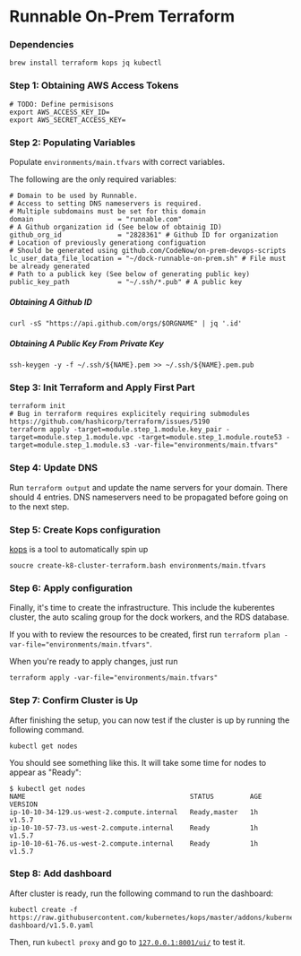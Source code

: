 # Runnable On-Prem Terraform

### Dependencies

```
brew install terraform kops jq kubectl
```

### Step 1: Obtaining AWS Access Tokens

```
# TODO: Define permisisons
export AWS_ACCESS_KEY_ID=
export AWS_SECRET_ACCESS_KEY=
```

### Step 2: Populating Variables

Populate `environments/main.tfvars` with correct variables.

The following are the only required variables:

```
# Domain to be used by Runnable.
# Access to setting DNS nameservers is required.
# Multiple subdomains must be set for this domain
domain                     = "runnable.com"
# A Github organization id (See below of obtainig ID)
github_org_id              = "2828361" # Github ID for organization
# Location of previously generationg configuation
# Should be generated using github.com/CodeNow/on-prem-devops-scripts
lc_user_data_file_location = "~/dock-runnable-on-prem.sh" # File must be already generated
# Path to a publick key (See below of generating public key)
public_key_path            = "~/.ssh/*.pub" # A public key
```

##### Obtaining A Github ID

```
curl -sS "https://api.github.com/orgs/$ORGNAME" | jq '.id'
```

##### Obtaining A Public Key From Private Key

```
ssh-keygen -y -f ~/.ssh/${NAME}.pem >> ~/.ssh/${NAME}.pem.pub
```

### Step 3: Init Terraform and Apply First Part

```
terraform init
# Bug in terraform requires explicitely requiring submodules https://github.com/hashicorp/terraform/issues/5190
terraform apply -target=module.step_1.module.key_pair -target=module.step_1.module.vpc -target=module.step_1.module.route53 -target=module.step_1.module.s3 -var-file="environments/main.tfvars"
```

### Step 4: Update DNS

Run `terraform output` and update the name servers for your domain. There should 4 entries. DNS nameservers need to be propagated before going on to the next step.

### Step 5: Create Kops configuration

[kops]() is a tool to automatically spin up

```
soucre create-k8-cluster-terraform.bash environments/main.tfvars
```

### Step 6: Apply configuration

Finally, it's time to create the infrastructure. This include the kuberentes cluster, the auto scaling group for the dock workers, and the RDS database.

If you with to review the resources to be created, first run `terraform plan -var-file="environments/main.tfvars"`.

When you're ready to apply changes, just run

```
terraform apply -var-file="environments/main.tfvars"
```


### Step 7: Confirm Cluster is Up

After finishing the setup, you can now test if the cluster is up by running the following command.

```
kubectl get nodes
```

You should see something like this. It will take some time for nodes to appear as "Ready":

```
$ kubectl get nodes
NAME                                         STATUS         AGE       VERSION
ip-10-10-34-129.us-west-2.compute.internal   Ready,master   1h        v1.5.7
ip-10-10-57-73.us-west-2.compute.internal    Ready          1h        v1.5.7
ip-10-10-61-76.us-west-2.compute.internal    Ready          1h        v1.5.7
```

### Step 8: Add dashboard

After cluster is ready, run the following command to run the dashboard:

```
kubectl create -f https://raw.githubusercontent.com/kubernetes/kops/master/addons/kubernetes-dashboard/v1.5.0.yaml
```

Then, run `kubectl proxy` and go to [`127.0.0.1:8001/ui/`](http://127.0.0.1:8001/ui) to test it.
